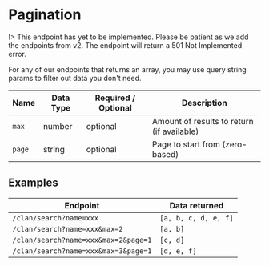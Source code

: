 # Pagination

!> This endpoint has yet to be implemented. Please be patient as we add the endpoints from v2. The endpoint will return a 501 Not Implemented error.

For any of our endpoints that returns an array, you may use query string params to filter out data you don't need.

Name | Data Type | Required / Optional | Description
--- | --- | --- | ---
`max` | number | optional | Amount of results to return (if available)
`page` | string | optional | Page to start from (zero-based)

## Examples
Endpoint | Data returned
--- | ---
`/clan/search?name=xxx` | `[a, b, c, d, e, f]`    
`/clan/search?name=xxx&max=2` |`[a, b]`
`/clan/search?name=xxx&max=2&page=1` | `[c, d]`
`/clan/search?name=xxx&max=3&page=1` | `[d, e, f]`    
